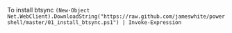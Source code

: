 To install btsync
```(New-Object Net.WebClient).DownloadString("https://raw.github.com/jameswhite/powershell/master/01_install_btsync.ps1") | Invoke-Expression```
